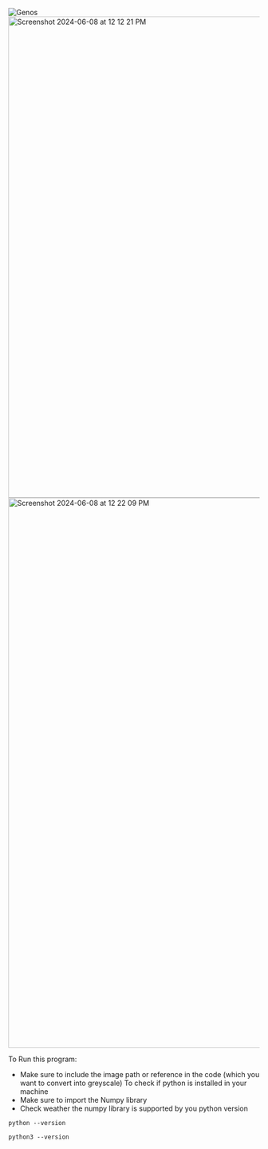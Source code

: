![Genos](https://github.com/AnkurKonan/Python_Projects/assets/112815485/140c4560-7bac-41a4-821b-b4f71ba350aa)
<img width="965" alt="Screenshot 2024-06-08 at 12 12 21 PM" src="https://github.com/AnkurKonan/Python_Projects/assets/112815485/27994ab4-9903-4e7b-81d8-eb8d47b29041">
<img width="1103" alt="Screenshot 2024-06-08 at 12 22 09 PM" src="https://github.com/AnkurKonan/Python_Projects/assets/112815485/5a6f44c6-b40b-481e-9927-7634e4c02249">


To Run this program:
- Make sure to include the image path or reference in the code (which you want to convert into greyscale)
To check if python is installed in your machine
- Make sure to import the Numpy library
- Check weather the numpy library is supported by you python version
```
python --version
```
```
python3 --version
```
